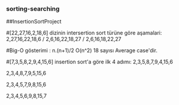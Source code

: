 ### sorting-searching

##InsertionSortProject

#[22,27,16,2,18,6] dizinin intersertion sort türüne göre aşamalari: 
2,27,16,22,18,6 / 
2,6,16,22,18,27 / 
2,6,16,18,22,27

#Big-O gösterimi : n.(n+1)/2 O(n^2) 18 sayısı Average case'dir.

#[7,3,5,8,2,9,4,15,6] insertion sort'a göre ilk 4 adımı: 
2,3,5,8,7,9,4,15,6

2,3,4,8,7,9,5,15,6

2,3,4,5,7,9,8,15,6

2,3,4,5,6,9,8,15,7
